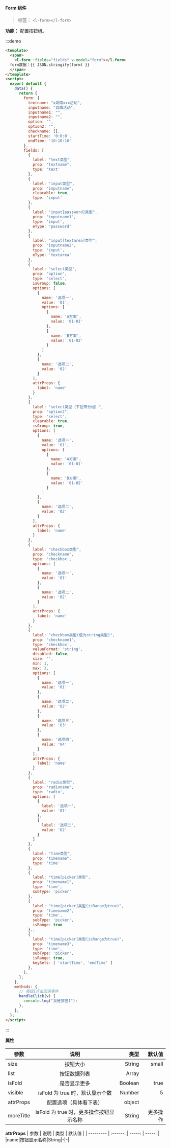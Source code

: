 <!--
 * @Author: PT
 * @Date: 2020-04-27 09:45:31
 * @LastEditors: PT
 * @LastEditTime: 2020-04-29 10:07:29
 * @Description: file content
 -->

#### Form 组件

> 标签： `<l-form></l-form>`

**功能：** 配置按钮组。

:::demo

```html
<template>
  <span>
    <l-form :fields="fields" v-model="form"></l-form>
  form数据：{{ JSON.stringify(form) }}
  </span>
</template>
<script>
  export default {
    data() {
      return {
        form: {
          textname: "x湖南xxx活动",
          inputname: "自由活动",
          inputname1: "",
          inputname2: "",
          option: "",
          option2: "",
          checkname: [],
          startTime: '0:0:0',
          endTime: '10:10:10'
        },
        fields: [
          {
            label: "text类型",
            prop: "textname",
            type: 'text'
          },
          {
            label: "input类型",
            prop: "inputname",
            clearable: true,
            type: 'input'
          },
          {
            label: "input[password]类型",
            prop: "inputname1",
            type: 'input',
            eType: 'password'
          },
          {
            label: "input[textarea]类型",
            prop: "inputname2",
            type: 'input',
            eType: 'textarea'
          },
          {
            label: "select类型",
            prop: "option",
            type: 'select',
            isGroup: false,
            options: [
              {
                name: '选项一',
                value: '01',
                options: [
                  {
                    name: 'A方案',
                    value: '01-01'
                  },
                  {
                    name: 'B方案',
                    value: '01-02'
                  }
                ]
              },
              {
                name: '选项二',
                value: '02'
              }
            ],
            attrProps: {
              label: 'name'
            }
          },
          {
            label: "select类型（下拉带分组）",
            prop: "option2",
            type: 'select',
            clearable: true,
            isGroup: true,
            options: [
              {
                name: '选项一',
                value: '01',
                options: [
                  {
                    name: 'A方案',
                    value: '01-01'
                  },
                  {
                    name: 'B方案',
                    value: '01-02'
                  }
                ]
              },
              {
                name: '选项二',
                value: '02'
              }
            ],
            attrProps: {
              label: 'name'
            }
          },
          {
            label: "checkbox类型",
            prop: "checkname",
            type: 'checkbox',
            options: [
              {
                name: '选项一',
                value: '01'
              },
              {
                name: '选项二',
                value: '02'
              }
            ],
            attrProps: {
              label: 'name'
            }
          },
          {
            label: "checkbox类型(值为string类型)",
            prop: "checkname1",
            type: 'checkbox',
            valueFormat: 'string',
            disabled: false,
            size: '',
            min: 1,
            max: 3,
            options: [
              {
                name: '选项一',
                value: '01'
              },
              {
                name: '选项二',
                value: '02'
              },
              {
                name: '选项三',
                value: '03'
              },
              {
                name: '选项四',
                value: '04'
              }
            ],
            attrProps: {
              label: 'name'
            }
          },
          {
            label: "radio类型",
            prop: "radioname",
            type: 'radio',
            options: [
              {
                label: '选项一',
                value: '01'
              },
              {
                label: '选项二',
                value: '02'
              }
            ]
          },
          {
            label: "time类型",
            prop: "timename",
            type: 'time'
          },
          {
            label: "time[picker]类型",
            prop: "timename1",
            type: 'time',
            subType: 'picker'
          },
          {
            label: "time[picker]类型(isRange为true)",
            prop: "timename2",
            type: 'time',
            subType: 'picker',
            isRange: true
          },,
          {
            label: "time[picker]类型(isRange为true)",
            prop: "timename3",
            type: 'time',
            subType: 'picker',
            isRange: true,
            keySets: [ 'startTime', 'endTime' ]
          },
        ],
      };
    },
    methods: {
      // 按钮1点击回调事件
      handleClick(v) {
        console.log("我是按钮1");
      },
    },
  };
</script>
```

:::

**属性**

| 参数      |                  说明                   |    类型 |   默认值 |
| --------- | :-------------------------------------: | ------: | -------: |
| size      |                按钮大小                 |  String |    small |
| list      |              按钮数据列表               |   Array |
| isFold    |              是否显示更多               | Boolean |     true |
| visible   |     isFold 为 true 时，默认显示个数     |  Number |        5 |
| attrProps |         配置选项（具体看下表）          |  object |
| moreTitle | isFold 为 true 时，更多操作按钮显示名称 |  String | 更多操作 |

**attrProps**
| 参数 | 说明 | 类型 | 默认值 |
| --------- | :------: | -----: | -----: |
|name|按钮显示名称|String|-|-|
